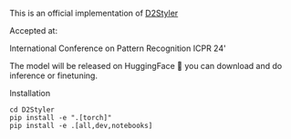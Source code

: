This is an official implementation of [D2Styler](https://arxiv.org/pdf/2408.03558v1)

Accepted at:

International Conference on Pattern Recognition ICPR 24'

The model will be released on HuggingFace 🤗 you can download and do inference or finetuning.

Installation

```
cd D2Styler
pip install -e ".[torch]"
pip install -e .[all,dev,notebooks]
```










